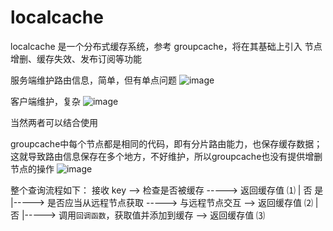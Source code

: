 # localcache

localcache 是一个分布式缓存系统，参考 groupcache，将在其基础上引入 节点增删、缓存失效、发布订阅等功能

服务端维护路由信息，简单，但有单点问题
![image](https://res.craft.do/user/full/c08a465b-93e5-c0ee-4310-637acb8215b4/doc/E9DDF3EA-D499-4564-AEB0-6111D0F760CA/4EE8B491-CE79-4C59-B609-4E5B90394387_2/R1g7Vq8JKEtwVKFVuHa9RvD7jsTC9vLXjPXH7y8zzq4z/Image.png)

客户端维护，复杂
![image](https://res.craft.do/user/full/c08a465b-93e5-c0ee-4310-637acb8215b4/doc/E9DDF3EA-D499-4564-AEB0-6111D0F760CA/61C2CA3E-3F5E-45F9-AE9C-D0C6E51588B0_2/19zsn1DqoKrQuJ8jx2bOlxJAoflHLBCUJrIBpCCFQLYz/Image.png)

当然两者可以结合使用

groupcache中每个节点都是相同的代码，即有分片路由能力，也保存缓存数据；这就导致路由信息保存在多个地方，不好维护，所以groupcache也没有提供增删节点的操作
![image](https://res.craft.do/user/full/c08a465b-93e5-c0ee-4310-637acb8215b4/doc/E9DDF3EA-D499-4564-AEB0-6111D0F760CA/CD5D8367-C985-4820-9866-E0DA9064D6F8_2/gLDfTg03Xf4cxVMVmFPO9ILRjENGPBHtX59rsIq6Lrwz/Image.png)

整个查询流程如下：
接收 key --> 检查是否被缓存 -----> 返回缓存值 ⑴
                |  否                         是
                |-----> 是否应当从远程节点获取 -----> 与远程节点交互 --> 返回缓存值 ⑵
                            |  否
                            |-----> 调用`回调函数`，获取值并添加到缓存 --> 返回缓存值 ⑶

